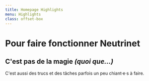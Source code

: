 ```yaml
---
title: Homepage Highlights
menu: Highlights
class: offset-box
---
```


# Pour faire fonctionner Neutrinet
## C'est pas de la magie _(quoi que…)_

C'est aussi des trucs et des tâches parfois un peu chiant·e·s à faire.